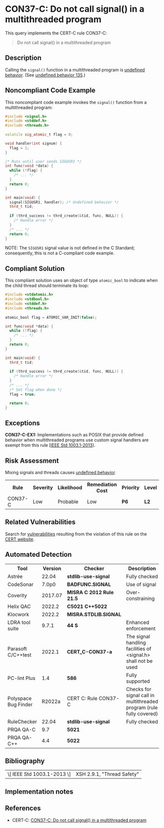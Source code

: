 # CON37-C: Do not call signal() in a multithreaded program

This query implements the CERT-C rule CON37-C:

> Do not call signal() in a multithreaded program



## Description

Calling the `signal()` function in a multithreaded program is [undefined behavior](https://wiki.sei.cmu.edu/confluence/display/c/BB.+Definitions#BB.Definitions-undefinedbehavior). (See [undefined behavior 135](https://wiki.sei.cmu.edu/confluence/display/c/CC.+Undefined+Behavior#CC.UndefinedBehavior-ub_135).)

## Noncompliant Code Example

This noncompliant code example invokes the `signal()` function from a multithreaded program:

```cpp
#include <signal.h>
#include <stddef.h>
#include <threads.h>
 
volatile sig_atomic_t flag = 0;

void handler(int signum) {
  flag = 1;
}

/* Runs until user sends SIGUSR1 */
int func(void *data) {
  while (!flag) {
    /* ... */
  }
  return 0;
}

int main(void) {
  signal(SIGUSR1, handler); /* Undefined behavior */
  thrd_t tid;
  
  if (thrd_success != thrd_create(&tid, func, NULL)) {
    /* Handle error */
  }
  /* ... */
  return 0;
}
```
NOTE: The `SIGUSR1` signal value is not defined in the C Standard; consequently, this is not a C-compliant code example.

## Compliant Solution

This compliant solution uses an object of type `atomic_bool` to indicate when the child thread should terminate its loop:

```cpp
#include <stdatomic.h>
#include <stdbool.h>
#include <stddef.h>
#include <threads.h>
 
atomic_bool flag = ATOMIC_VAR_INIT(false);

int func(void *data) {
  while (!flag) {
    /* ... */
  }
  return 0;
}

int main(void) {
  thrd_t tid;
  
  if (thrd_success != thrd_create(&tid, func, NULL)) {
    /* Handle error */
  }
  /* ... */
  /* Set flag when done */
  flag = true;

  return 0;
}
```

## Exceptions

**CON37-C-EX1:** Implementations such as POSIX that provide defined behavior when multithreaded programs use custom signal handlers are exempt from this rule \[[IEEE Std 1003.1-2013](https://wiki.sei.cmu.edu/confluence/display/c/AA.+Bibliography#AA.Bibliography-IEEEStd1003.1-2013)\].

## Risk Assessment

Mixing signals and threads causes [undefined behavior](https://wiki.sei.cmu.edu/confluence/display/c/BB.+Definitions#BB.Definitions-undefinedbehavior).

<table> <tbody> <tr> <th> Rule </th> <th> Severity </th> <th> Likelihood </th> <th> Remediation Cost </th> <th> Priority </th> <th> Level </th> </tr> <tr> <td> CON37-C </td> <td> Low </td> <td> Probable </td> <td> Low </td> <td> <strong>P6</strong> </td> <td> <strong>L2</strong> </td> </tr> </tbody> </table>


## Related Vulnerabilities

Search for [vulnerabilities](https://wiki.sei.cmu.edu/confluence/display/c/BB.+Definitions#BB.Definitions-vulnerability) resulting from the violation of this rule on the [CERT website](https://www.kb.cert.org/vulnotes/bymetric?searchview&query=FIELD+KEYWORDS+contains+CON37-C).

## Automated Detection

<table> <tbody> <tr> <th> Tool </th> <th> Version </th> <th> Checker </th> <th> Description </th> </tr> <tr> <td> <a> Astrée </a> </td> <td> 22.04 </td> <td> <strong>stdlib-use-signal</strong> </td> <td> Fully checked </td> </tr> <tr> <td> <a> CodeSonar </a> </td> <td> 7.0p0 </td> <td> <strong>BADFUNC.SIGNAL</strong> </td> <td> Use of signal </td> </tr> <tr> <td> <a> Coverity </a> </td> <td> 2017.07 </td> <td> <strong>MISRA C 2012 Rule 21.5</strong> </td> <td> Over-constraining </td> </tr> <tr> <td> <a> Helix QAC </a> </td> <td> 2022.2 </td> <td> <strong>C5021</strong> <strong>C++5022</strong> </td> <td> </td> </tr> <tr> <td> <a> Klocwork </a> </td> <td> 2022.2 </td> <td> <strong>MISRA.STDLIB.SIGNAL</strong> </td> <td> </td> </tr> <tr> <td> <a> LDRA tool suite </a> </td> <td> 9.7.1 </td> <td> <strong>44 S</strong> </td> <td> Enhanced enforcement </td> </tr> <tr> <td> <a> Parasoft C/C++test </a> </td> <td> 2022.1 </td> <td> <strong>CERT_C-CON37-a</strong> </td> <td> The signal handling facilities of &lt;signal.h&gt; shall not be used </td> </tr> <tr> <td> <a> PC-lint Plus </a> </td> <td> 1.4 </td> <td> <strong>586</strong> </td> <td> Fully supported </td> </tr> <tr> <td> <a> Polyspace Bug Finder </a> </td> <td> R2022a </td> <td> <a> CERT C: Rule CON37-C </a> </td> <td> Checks for signal call in multithreaded program (rule fully covered) </td> </tr> <tr> <td> <a> RuleChecker </a> </td> <td> 22.04 </td> <td> <strong>stdlib-use-signal</strong> </td> <td> Fully checked </td> </tr> <tr> <td> <a> PRQA QA-C </a> </td> <td> 9.7 </td> <td> <strong>5021</strong> </td> <td> </td> </tr> <tr> <td> <a> PRQA QA-C++ </a> </td> <td> 4.4 </td> <td> <strong>5022</strong> </td> <td> </td> </tr> </tbody> </table>


## Bibliography

<table> <tbody> <tr> <td> \[ <a> IEEE Std 1003.1-2013 </a> \] </td> <td> XSH 2.9.1, "Thread Safety" </td> </tr> </tbody> </table>


## Implementation notes

## References

* CERT-C: [CON37-C: Do not call signal() in a multithreaded program](https://wiki.sei.cmu.edu/confluence/display/c)
